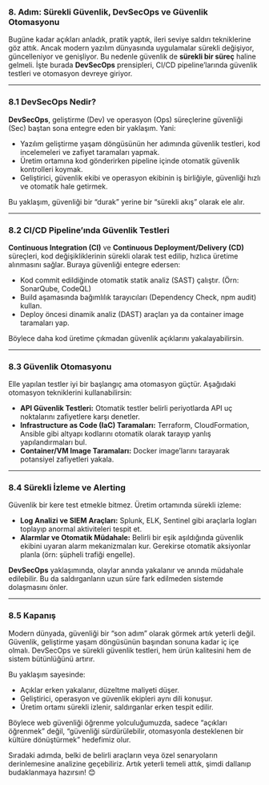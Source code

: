 ### 8. Adım: Sürekli Güvenlik, DevSecOps ve Güvenlik Otomasyonu

Bugüne kadar açıkları anladık, pratik yaptık, ileri seviye saldırı tekniklerine göz attık. Ancak modern yazılım dünyasında uygulamalar sürekli değişiyor, güncelleniyor ve genişliyor. Bu nedenle güvenlik de **sürekli bir süreç** haline gelmeli. İşte burada **DevSecOps** prensipleri, CI/CD pipeline’larında güvenlik testleri ve otomasyon devreye giriyor.

---

### 8.1 DevSecOps Nedir?

**DevSecOps**, geliştirme (Dev) ve operasyon (Ops) süreçlerine güvenliği (Sec) baştan sona entegre eden bir yaklaşım. Yani:

- Yazılım geliştirme yaşam döngüsünün her adımında güvenlik testleri, kod incelemeleri ve zafiyet taramaları yapmak.
- Üretim ortamına kod gönderirken pipeline içinde otomatik güvenlik kontrolleri koymak.
- Geliştirici, güvenlik ekibi ve operasyon ekibinin iş birliğiyle, güvenliği hızlı ve otomatik hale getirmek.

Bu yaklaşım, güvenliği bir “durak” yerine bir “sürekli akış” olarak ele alır.

---

### 8.2 CI/CD Pipeline’ında Güvenlik Testleri

**Continuous Integration (CI)** ve **Continuous Deployment/Delivery (CD)** süreçleri, kod değişikliklerinin sürekli olarak test edilip, hızlıca üretime alınmasını sağlar. Buraya güvenliği entegre edersen:

- Kod commit edildiğinde otomatik statik analiz (SAST) çalıştır. (Örn: SonarQube, CodeQL)  
- Build aşamasında bağımlılık tarayıcıları (Dependency Check, npm audit) kullan.  
- Deploy öncesi dinamik analiz (DAST) araçları ya da container image taramaları yap.

Böylece daha kod üretime çıkmadan güvenlik açıklarını yakalayabilirsin.

---

### 8.3 Güvenlik Otomasyonu

Elle yapılan testler iyi bir başlangıç ama otomasyon güçtür. Aşağıdaki otomasyon tekniklerini kullanabilirsin:

- **API Güvenlik Testleri:** Otomatik testler belirli periyotlarda API uç noktalarını zafiyetlere karşı denetler.  
- **Infrastructure as Code (IaC) Taramaları:** Terraform, CloudFormation, Ansible gibi altyapı kodlarını otomatik olarak tarayıp yanlış yapılandırmaları bul.  
- **Container/VM Image Taramaları:** Docker image’larını tarayarak potansiyel zafiyetleri yakala.

---

### 8.4 Sürekli İzleme ve Alerting

Güvenlik bir kere test etmekle bitmez. Üretim ortamında sürekli izleme:

- **Log Analizi ve SIEM Araçları:** Splunk, ELK, Sentinel gibi araçlarla logları toplayıp anormal aktiviteleri tespit et.  
- **Alarmlar ve Otomatik Müdahale:** Belirli bir eşik aşıldığında güvenlik ekibini uyaran alarm mekanizmaları kur. Gerekirse otomatik aksiyonlar planla (örn: şüpheli trafiği engelle).

**DevSecOps** yaklaşımında, olaylar anında yakalanır ve anında müdahale edilebilir. Bu da saldırganların uzun süre fark edilmeden sistemde dolaşmasını önler.

---

### 8.5 Kapanış

Modern dünyada, güvenliği bir “son adım” olarak görmek artık yeterli değil. Güvenlik, geliştirme yaşam döngüsünün başından sonuna kadar iç içe olmalı. DevSecOps ve sürekli güvenlik testleri, hem ürün kalitesini hem de sistem bütünlüğünü artırır.

Bu yaklaşım sayesinde:

- Açıklar erken yakalanır, düzeltme maliyeti düşer.  
- Geliştirici, operasyon ve güvenlik ekipleri aynı dili konuşur.  
- Üretim ortamı sürekli izlenir, saldırganlar erken tespit edilir.

Böylece web güvenliği öğrenme yolculuğumuzda, sadece “açıkları öğrenmek” değil, “güvenliği sürdürülebilir, otomasyonla desteklenen bir kültüre dönüştürmek” hedefimiz olur.

Sıradaki adımda, belki de belirli araçların veya özel senaryoların derinlemesine analizine geçebiliriz. Artık yeterli temeli attık, şimdi dallanıp budaklanmaya hazırsın! 😊
